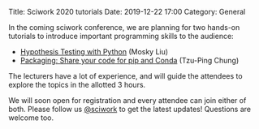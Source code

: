 Title: Sciwork 2020 tutorials
Date: 2019-12-22 17:00
Category: General

In the coming sciwork conference, we are planning for two hands-on tutorials to
introduce important programming skills to the audience:

- [Hypothesis Testing with Python]({filename}/pages/tutorial/hypothesis-testing.rst)
  (Mosky Liu)
- [Packaging: Share your code for pip and Conda]({filename}/pages/tutorial/packaging.rst)
  (Tzu-Ping Chung)

The lecturers have a lot of experience, and will guide the attendees to explore
the topics in the allotted 3 hours.

We will soon open for registration and every attendee can join either of both.
Please follow us [@sciwork](https://twitter.com/sciwork) to get the latest
updates!  Questions are welcome too.
